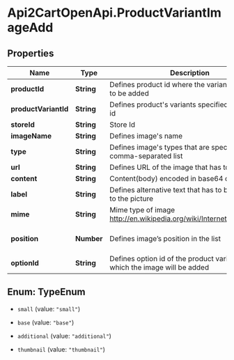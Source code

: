 # Api2CartOpenApi.ProductVariantImageAdd

## Properties

Name | Type | Description | Notes
------------ | ------------- | ------------- | -------------
**productId** | **String** | Defines product id where the variant image has to be added | [optional] 
**productVariantId** | **String** | Defines product&#39;s variants specified by variant id | 
**storeId** | **String** | Store Id | [optional] 
**imageName** | **String** | Defines image&#39;s name | 
**type** | **String** | Defines image&#39;s types that are specified by comma-separated list | [default to &#39;base&#39;]
**url** | **String** | Defines URL of the image that has to be added | [optional] 
**content** | **String** | Content(body) encoded in base64 of image file | [optional] 
**label** | **String** | Defines alternative text that has to be attached to the picture | [optional] 
**mime** | **String** | Mime type of image http://en.wikipedia.org/wiki/Internet_media_type. | [optional] 
**position** | **Number** | Defines image’s position in the list | [optional] [default to 0]
**optionId** | **String** | Defines option id of the product variant for which the image will be added | [optional] 



## Enum: TypeEnum


* `small` (value: `"small"`)

* `base` (value: `"base"`)

* `additional` (value: `"additional"`)

* `thumbnail` (value: `"thumbnail"`)




